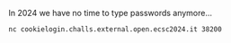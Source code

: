 In 2024 we have no time to type passwords anymore...

`nc cookielogin.challs.external.open.ecsc2024.it 38200`
